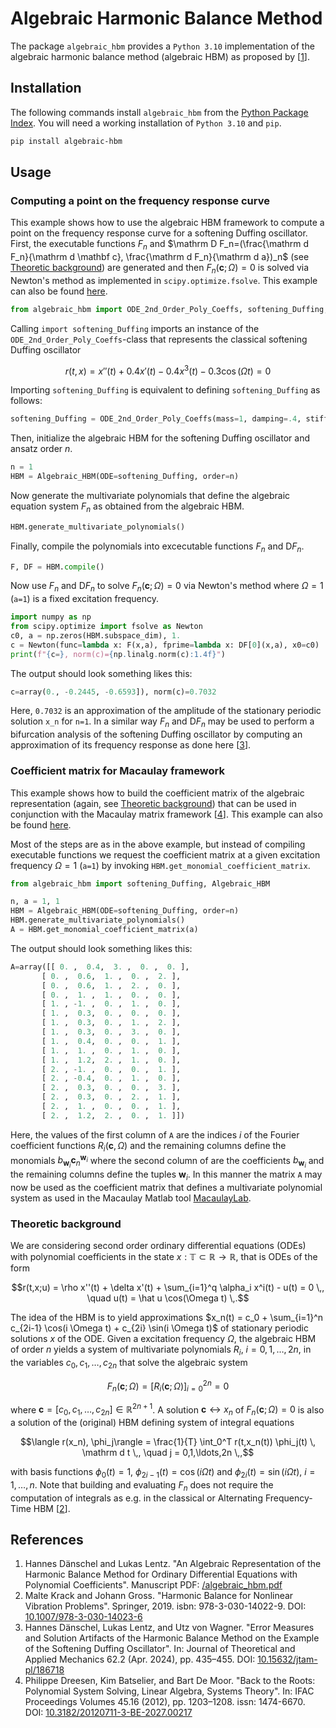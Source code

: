 # Algebraic Harmonic Balance Method

The package ```algebraic_hbm``` provides a `Python 3.10` implementation of the algebraic harmonic balance method (algebraic HBM) as proposed  by [[1](#reference-1)].

## Installation

The following commands install ```algebraic_hbm``` from the [Python Package Index](https://pypi.org/project/.../). You will need a working installation of ```Python 3.10``` and ```pip```.

```sh
pip install algebraic-hbm
```

## Usage

### Computing a point on the frequency response curve

This example shows how to use the algebraic HBM framework to compute a point on the frequency response curve for a softening Duffing oscillator. First, the executable functions $`F_n`$ and $`\mathrm D F_n=(\frac{\mathrm d F_n}{\mathrm d \mathbf c}, \frac{\mathrm d F_n}{\mathrm d a})_n`$ (see [Theoretic background](###-theoretic-background)) are generated and then  $`F_n(\mathbf c; \Omega)=0`$ is solved via Newton's method as implemented in `scipy.optimize.fsolve`. This example can also be found [here](example_solve.py).
```python
from algebraic_hbm import ODE_2nd_Order_Poly_Coeffs, softening_Duffing, Algebraic_HBM
```
Calling `import softening_Duffing` imports an instance of the `ODE_2nd_Order_Poly_Coeffs`-class that represents the classical softening Duffing oscillator
```math
r(t,x) = x''(t) + 0.4 x'(t) - 0.4 x^3(t) - 0.3 \cos(\Omega t) = 0
```
Importing `softening_Duffing` is equivalent to defining `softening_Duffing` as follows:
```python
softening_Duffing = ODE_2nd_Order_Poly_Coeffs(mass=1, damping=.4, stiffness=1, excitation=(0,.3), monomials={3: -.4})
```
Then, initialize the algebraic HBM for the softening Duffing oscillator and ansatz order $`n`$.
```python
n = 1
HBM = Algebraic_HBM(ODE=softening_Duffing, order=n)
```
Now generate the multivariate polynomials that define the algebraic equation system $`F_n`$ as obtained from the algebraic HBM.
```python
HBM.generate_multivariate_polynomials()
```
Finally, compile the polynomials into excecutable functions $`F_n`$ and $`\mathrm DF_n`$.
```python
F, DF = HBM.compile()
```
Now use $`F_n`$ and $`\mathrm D F_n`$ to solve $`F_n(\mathbf c; \Omega)=0`$ via Newton's method where $`\Omega=1`$ (`a=1`) is a fixed excitation frequency.
```python
import numpy as np
from scipy.optimize import fsolve as Newton
c0, a = np.zeros(HBM.subspace_dim), 1.
c = Newton(func=lambda x: F(x,a), fprime=lambda x: DF[0](x,a), x0=c0)
print(f"{c=}, norm(c)={np.linalg.norm(c):1.4f}")
```
The output should look something likes this:
```python
c=array(0., -0.2445, -0.6593]), norm(c)=0.7032
```
Here, `0.7032` is an approximation of the amplitude of the stationary periodic solution `x_n` for `n=1`. In a similar way $`F_n`$ and $`\mathrm D F_n`$ may be used to perform a bifurcation analysis of the softening Duffing oscillator by computing an approximation of its frequency response as done here [[3](#reference-3)].

### Coefficient matrix for Macaulay framework

This example shows how to build the coefficient matrix of the algebraic representation (again, see [Theoretic background](###-theoretic-background)) that can be used in conjunction with the Macaulay matrix framework [[4](#reference-4)].  This example can also be found [here](example_coefficient_matrix.py).

Most of the steps are as in the above example, but instead of compiling executable functions we request the coefficient matrix at a given excitation frequency $`\Omega = 1`$ (`a=1`) by invoking ```HBM.get_monomial_coefficient_matrix```.
```python
from algebraic_hbm import softening_Duffing, Algebraic_HBM

n, a = 1, 1
HBM = Algebraic_HBM(ODE=softening_Duffing, order=n)
HBM.generate_multivariate_polynomials()
A = HBM.get_monomial_coefficient_matrix(a)
```
The output should look something likes this:
```python
A=array([[ 0. ,  0.4,  3. ,  0. ,  0. ],
       [ 0. ,  0.6,  1. ,  0. ,  2. ],
       [ 0. ,  0.6,  1. ,  2. ,  0. ],
       [ 0. ,  1. ,  1. ,  0. ,  0. ],
       [ 1. , -1. ,  0. ,  1. ,  0. ],
       [ 1. ,  0.3,  0. ,  0. ,  0. ],
       [ 1. ,  0.3,  0. ,  1. ,  2. ],
       [ 1. ,  0.3,  0. ,  3. ,  0. ],
       [ 1. ,  0.4,  0. ,  0. ,  1. ],
       [ 1. ,  1. ,  0. ,  1. ,  0. ],
       [ 1. ,  1.2,  2. ,  1. ,  0. ],
       [ 2. , -1. ,  0. ,  0. ,  1. ],
       [ 2. , -0.4,  0. ,  1. ,  0. ],
       [ 2. ,  0.3,  0. ,  0. ,  3. ],
       [ 2. ,  0.3,  0. ,  2. ,  1. ],
       [ 2. ,  1. ,  0. ,  0. ,  1. ],
       [ 2. ,  1.2,  2. ,  0. ,  1. ]])

```
Here, the values of the first column of `A` are the indices $`i`$ of the Fourier coefficient functions $`R_i(\mathbf c,\Omega)`$ and the remaining columns define the monomials $`b_{\mathbf w_i} \mathbf c_n^{\mathbf w_i}`$ where the second column of are the coefficients $`b_{\mathbf w_i}`$ and the remaining columns define the tuples $`\mathbf w_i`$. In this manner the matrix `A` may now be used as the coefficient matrix that defines a multivariate polynomial system as used in the Macaulay Matlab tool [MacaulayLab](https://gitlab.esat.kuleuven.be/Christof.Vermeersch/macaulaylab-public).

### Theoretic background

We are considering second order ordinary differential equations (ODEs) with polynomial coefficients in the state $`x : \mathbb T \subset \mathbb R \to \mathbb R`$, that is ODEs of the form
```math
r(t,x;u) = \rho x''(t) + \delta x'(t) + \sum_{i=1}^q \alpha_i x^i(t) - u(t) = 0 \,, \quad u(t) = \hat u \cos(\Omega t) \,.
```
The idea of the HBM is to yield approximations $`x_n(t) = c_0 + \sum_{i=1}^n c_{2i-1} \cos(i \Omega t) + c_{2i} \sin(i \Omega t)`$ of stationary periodic solutions $`x`$ of the ODE. Given a excitation frequency $`\Omega`$, the algebraic HBM of order $`n`$ yields a system of multivariate polynomials $`R_i`$, $`i=0,1,\ldots,2n`$, in the variables $`c_0,c_1,\ldots,c_{2n}`$ that solve the algebraic system
```math
F_n(\mathbf c; \Omega) = [R_i(\mathbf c; \Omega)]_{i=0}^{2n} = 0
```
where $`\mathbf c = [c_0,c_1,\ldots,c_{2n}] \in \mathbb R^{2n+1}`$. A solution $`\mathbf c \leftrightarrow x_n`$ of $`F_n(\mathbf c; \Omega) = 0`$ is also a solution of the (original) HBM defining system of integral equations
```math
\langle r(x_n), \phi_j\rangle = \frac{1}{T} \int_0^T r(t,x_n(t)) \phi_j(t) \, \mathrm d t \,, \quad j = 0,1,\ldots,2n \,,
```
with basis functions $`\phi_0(t) = 1`$, $`\phi_{2i-1}(t) = \cos(i \Omega t)`$ and $`\phi_{2i}(t) = \sin(i \Omega t)`$, $`i=1,\ldots,n`$. Note that building and evaluating $F_n$ does not require the computation of integrals as e.g. in the classical or Alternating Frequency-Time HBM [[2](#reference-2)].

## References

1. <a name="reference-1"></a>Hannes Dänschel and Lukas Lentz. "An Algebraic Representation of the Harmonic Balance Method for Ordinary Differential Equations with Polynomial Coefficients". Manuscript PDF: [/algebraic_hbm.pdf](/algebraic_hbm.pdf)
2. <a name="reference-2"></a>Malte Krack and Johann Gross. "Harmonic Balance for Nonlinear Vibration Problems". Springer, 2019. isbn: 978-3-030-14022-9. DOI: [10.1007/978-3-030-14023-6](https://doi.org/10.1007/978-3-030-14023-6)
3. <a name="reference-3"></a>Hannes Dänschel, Lukas Lentz, and Utz von Wagner. "Error Measures and Solution Artifacts of the Harmonic Balance Method on the Example of the Softening Duffing Oscillator". In: Journal of Theoretical and Applied Mechanics 62.2 (Apr. 2024), pp. 435–455. DOI: [10.15632/jtam-pl/186718](https://doi.org/10.15632/jtam-pl/186718)
4. <a name="reference-4"></a>Philippe Dreesen, Kim Batselier, and Bart De Moor. "Back to the Roots: Polynomial System Solving, Linear Algebra, Systems Theory". In: IFAC Proceedings Volumes 45.16 (2012), pp. 1203–1208. issn: 1474-6670. DOI: [10.3182/20120711-3-BE-2027.00217](https://doi.org/10.3182/20120711-3-BE-2027.00217)